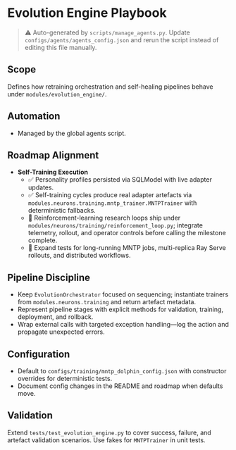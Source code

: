 # Evolution Engine Playbook

> ⚠️ Auto-generated by `scripts/manage_agents.py`. Update `configs/agents/agents_config.json` and rerun the script instead of editing this file manually.

## Scope

Defines how retraining orchestration and self-healing pipelines behave under
`modules/evolution_engine/`.

## Automation

- Managed by the global agents script.

## Roadmap Alignment

- **Self-Training Execution**
  - ✅ Personality profiles persisted via SQLModel with live adapter updates.
  - ✅ Self-training cycles produce real adapter artefacts via `modules.neurons.training.mntp_trainer.MNTPTrainer` with deterministic fallbacks.
  - 🔄 Reinforcement-learning research loops ship under `modules/neurons/training/reinforcement_loop.py`; integrate telemetry, rollout, and operator controls before calling the milestone complete.
  - 🔄 Expand tests for long-running MNTP jobs, multi-replica Ray Serve rollouts, and distributed workflows.

## Pipeline Discipline

- Keep `EvolutionOrchestrator` focused on sequencing; instantiate trainers from
    `modules.neurons.training` and return artefact metadata.
- Represent pipeline stages with explicit methods for validation, training, deployment, and rollback.
- Wrap external calls with targeted exception handling—log the action and propagate unexpected errors.

## Configuration

- Default to `configs/training/mntp_dolphin_config.json` with constructor overrides for deterministic
    tests.
- Document config changes in the README and roadmap when defaults move.

## Validation

Extend `tests/test_evolution_engine.py` to cover success, failure, and artefact validation
scenarios. Use fakes for `MNTPTrainer` in unit tests.
